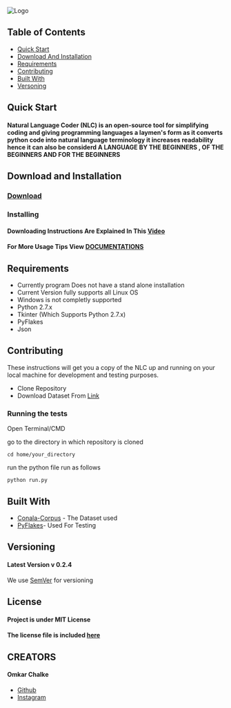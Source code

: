 
![Logo](https://drive.google.com/file/d/1lbMc9RycBccoHM5fOI1SbqiQePgsUn5u/view?usp=sharing)

## Table of Contents
* [Quick Start](#quick-start)
* [Download And Installation](#download-and-installation)
* [Requirements](#requirements)
* [Contributing](#contribution)
* [Built With](#built-with)
* [Versoning](#versoning)



## Quick Start

#### Natural Language Coder (NLC) is an open-source tool for simplifying coding and giving programming languages a laymen's form as it converts python code into natural language terminology it increases readability hence it can also be considerd A LANGUAGE BY THE BEGINNERS , OF THE BEGINNERS AND FOR THE BEGINNERS




## Download and Installation

### [Download](https://github.com/omkarjc27/NaturalLanguageCoder/archive/master.zip)

### Installing

#### Downloading Instructions Are Explained In This [Video](www.video.com)

#### For More Usage Tips View [DOCUMENTATIONS](www.docs.com)




## Requirements
* Currently program Does not have a stand alone installation 
* Current Version fully supports all Linux OS
* Windows is not completly supported
* Python 2.7.x
* Tkinter (Which Supports Python 2.7.x)
* PyFlakes
* Json



## Contributing

These instructions will get you a copy of the NLC up and running on your local machine for development and testing purposes.
* Clone Repository
* Download Dataset From [Link](www.dataset.com)




### Running the tests

Open Terminal/CMD

go to the directory in which repository is cloned

```
cd home/your_directory
```

run the python file run as follows

```
python run.py
```



## Built With

* [Conala-Corpus](www.conala-corpus.com) - The Dataset used
* [PyFlakes]()- Used For Testing




## Versioning
#### Latest Version v 0.2.4
We use [SemVer](http://semver.org/) for versioning

## License
#### Project is under MIT License 
#### The license file is included [here](https://github.com/omkarjc27/NaturalLanguageCoder/blob/master/LICENSE)

## CREATORS
#### Omkar Chalke
* [Github](https://github.com/omkarjc27)
* [Instagram](https://www.instagram.com/_high_on_logic_/)